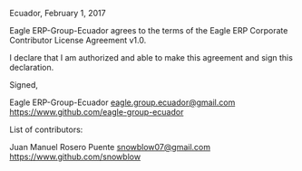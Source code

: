 Ecuador, February 1, 2017

Eagle ERP-Group-Ecuador agrees to the terms of the Eagle ERP Corporate Contributor License Agreement v1.0.

I declare that I am authorized and able to make this agreement and sign this declaration.

Signed,

Eagle ERP-Group-Ecuador eagle.group.ecuador@gmail.com https://www.github.com/eagle-group-ecuador

List of contributors:

Juan Manuel Rosero Puente snowblow07@gmail.com https://www.github.com/snowblow
